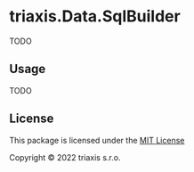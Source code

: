 # triaxis.Data.SqlBuilder

TODO

## Usage

TODO

## License

This package is licensed under the [MIT License](./LICENSE.txt)

Copyright &copy; 2022 triaxis s.r.o.
